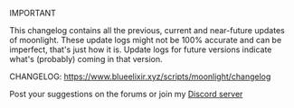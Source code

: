 IMPORTANT

This changelog contains all the previous, current and near-future updates of moonlight.
These update logs might not be 100% accurate and can be imperfect, that's just how it is.
Update logs for future versions indicate what's (probably) coming in that version.

CHANGELOG: https://www.blueelixir.xyz/scripts/moonlight/changelog

Post your suggestions on the forums or join my [Discord server](https://discord.gg/XCpTmK8DAw) 
